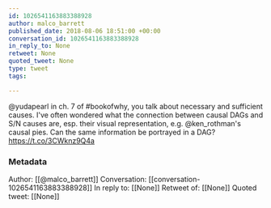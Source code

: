 ```yaml
---
id: 1026541163883388928
author: malco_barrett
published_date: 2018-08-06 18:51:00 +00:00
conversation_id: 1026541163883388928
in_reply_to: None
retweet: None
quoted_tweet: None
type: tweet
tags:

---
```


@yudapearl in ch. 7 of #bookofwhy, you talk about necessary and sufficient causes. I've often wondered what the connection between causal DAGs and S/N causes are, esp. their visual representation, e.g. @ken_rothman's causal pies. Can the same information be portrayed in a DAG? https://t.co/3CWknz9Q4a

### Metadata

Author: [[@malco_barrett]]
Conversation: [[conversation-1026541163883388928]]
In reply to: [[None]]
Retweet of: [[None]]
Quoted tweet: [[None]]

